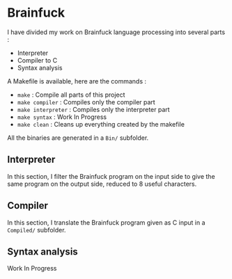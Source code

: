 # Brainfuck

I have divided my work on Brainfuck language processing into several parts : 
- Interpreter 
- Compiler to C 
- Syntax analysis

A Makefile is available, here are the commands :
- `make` : Compile all parts of this project
- `make compiler` : Compiles only the compiler part
- `make interpreter` : Compiles only the interpreter part
- `make syntax` : Work In Progress
- `make clean` : Cleans up everything created by the makefile

All the binaries are generated in a `Bin/` subfolder.

## Interpreter

In this section, I filter the Brainfuck program on the input side to give the same program on the output side, reduced to 8 useful characters. 

## Compiler 

In this section, I translate the Brainfuck program given as C input in a `Compiled/` subfolder.

## Syntax analysis

Work In Progress